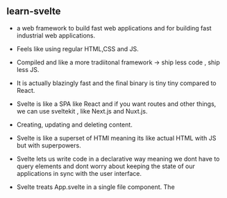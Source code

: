 ## learn-svelte 

- a web framework to build fast web applications and for building fast industrial web applications.
- Feels like using regular HTML,CSS and JS.
- Compiled and like a more tradiitonal framework -> ship less code , ship less JS.
- It is actually blazingly fast and the final binary is tiny tiny compared to React.
- Svelte is like a SPA like React and if you want routes and other things, we can use sveltekit , like Next.js 
and Nuxt.js.
- Creating, updating and deleting content.
- Svelte is like a superset of HTMl meaning its like actual HTML with JS but with superpowers.

- Svelte lets us write code in a declarative way meaning we dont have to query elements and dont worry about keeping 
the state of our applications in sync with the user interface.

- Svelte treats App.svelte in  a  single file component. The <script> tag is where we write JS.
- <style> tag is for CSS.
- Svelte compiler takes this special App.svelte file and processes each part seperately before compiling it into regular HTML,CSS and JS.

- Inside the Svelte template we can use JS expression and see the output directly.

### Reactivity:

- Superpower of svelte. 
- this is how we keep our DOM in sync with our application state.

- Svelte's reactivity is based on assignments. To change state and trigger a re-render 
we assign a value to a variable we declared and it's going to update.

- however this comes with a caveat as we need to assign a value for Svelte to pick it up
methods like push won't trigger an update until we reassign it. We can avoid doing the extra step
by using the JS spread operator ... to keep existing items and add the new item.


